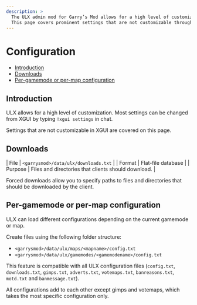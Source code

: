 ```yaml
---
description: >
  The ULX admin mod for Garry’s Mod allows for a high level of customization.
  This page covers prominent settings that are not customizable through XGUI.
---
```

# Configuration

- [Introduction](#introduction)
- [Downloads](#downloads)
- [Per-gamemode or per-map configuration](#per-gamemode-or-per-map-configuration)

## Introduction

ULX allows for a high level of customization. Most settings can be changed from XGUI by typing `!xgui settings` in chat.

Settings that are not customizable in XGUI are covered on this page.

## Downloads

| File    | `<garrysmod>/data/ulx/downloads.txt`                |
| Format  | Flat-file database                                  |
| Purpose | Files and directories that clients should download. |

Forced downloads allow you to specify paths to files and directories that should be downloaded by the client.

## Per-gamemode or per-map configuration

ULX can load different configurations depending on the current gamemode or map.

Create files using the following folder structure:
- `<garrysmod>/data/ulx/maps/<mapname>/config.txt`
- `<garrysmod>/data/ulx/gamemodes/<gamemodename>/config.txt`

This feature is compatible with all ULX configuration files (`config.txt`, `downloads.txt`, `gimps.txt`, `adverts.txt`, `votemaps.txt`, `banreasons.txt`, `motd.txt` and `banmessage.txt`).

All configurations add to each other except gimps and votemaps, which takes the most specific configuration only.
